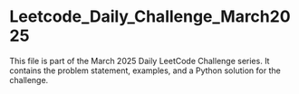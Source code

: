 # Leetcode_Daily_Challenge_March2025
 This file is part of the March 2025 Daily LeetCode Challenge series. It contains the problem statement, examples, and a Python solution for the challenge.
